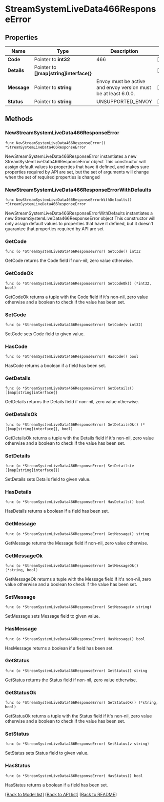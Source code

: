 # StreamSystemLiveData466ResponseError

## Properties

Name | Type | Description | Notes
------------ | ------------- | ------------- | -------------
**Code** | Pointer to **int32** | 466 | [optional] 
**Details** | Pointer to **[]map[string]interface{}** |  | [optional] 
**Message** | Pointer to **string** | Envoy must be active and envoy version must be at least 6.0.0. | [optional] 
**Status** | Pointer to **string** | UNSUPPORTED_ENVOY | [optional] 

## Methods

### NewStreamSystemLiveData466ResponseError

`func NewStreamSystemLiveData466ResponseError() *StreamSystemLiveData466ResponseError`

NewStreamSystemLiveData466ResponseError instantiates a new StreamSystemLiveData466ResponseError object
This constructor will assign default values to properties that have it defined,
and makes sure properties required by API are set, but the set of arguments
will change when the set of required properties is changed

### NewStreamSystemLiveData466ResponseErrorWithDefaults

`func NewStreamSystemLiveData466ResponseErrorWithDefaults() *StreamSystemLiveData466ResponseError`

NewStreamSystemLiveData466ResponseErrorWithDefaults instantiates a new StreamSystemLiveData466ResponseError object
This constructor will only assign default values to properties that have it defined,
but it doesn't guarantee that properties required by API are set

### GetCode

`func (o *StreamSystemLiveData466ResponseError) GetCode() int32`

GetCode returns the Code field if non-nil, zero value otherwise.

### GetCodeOk

`func (o *StreamSystemLiveData466ResponseError) GetCodeOk() (*int32, bool)`

GetCodeOk returns a tuple with the Code field if it's non-nil, zero value otherwise
and a boolean to check if the value has been set.

### SetCode

`func (o *StreamSystemLiveData466ResponseError) SetCode(v int32)`

SetCode sets Code field to given value.

### HasCode

`func (o *StreamSystemLiveData466ResponseError) HasCode() bool`

HasCode returns a boolean if a field has been set.

### GetDetails

`func (o *StreamSystemLiveData466ResponseError) GetDetails() []map[string]interface{}`

GetDetails returns the Details field if non-nil, zero value otherwise.

### GetDetailsOk

`func (o *StreamSystemLiveData466ResponseError) GetDetailsOk() (*[]map[string]interface{}, bool)`

GetDetailsOk returns a tuple with the Details field if it's non-nil, zero value otherwise
and a boolean to check if the value has been set.

### SetDetails

`func (o *StreamSystemLiveData466ResponseError) SetDetails(v []map[string]interface{})`

SetDetails sets Details field to given value.

### HasDetails

`func (o *StreamSystemLiveData466ResponseError) HasDetails() bool`

HasDetails returns a boolean if a field has been set.

### GetMessage

`func (o *StreamSystemLiveData466ResponseError) GetMessage() string`

GetMessage returns the Message field if non-nil, zero value otherwise.

### GetMessageOk

`func (o *StreamSystemLiveData466ResponseError) GetMessageOk() (*string, bool)`

GetMessageOk returns a tuple with the Message field if it's non-nil, zero value otherwise
and a boolean to check if the value has been set.

### SetMessage

`func (o *StreamSystemLiveData466ResponseError) SetMessage(v string)`

SetMessage sets Message field to given value.

### HasMessage

`func (o *StreamSystemLiveData466ResponseError) HasMessage() bool`

HasMessage returns a boolean if a field has been set.

### GetStatus

`func (o *StreamSystemLiveData466ResponseError) GetStatus() string`

GetStatus returns the Status field if non-nil, zero value otherwise.

### GetStatusOk

`func (o *StreamSystemLiveData466ResponseError) GetStatusOk() (*string, bool)`

GetStatusOk returns a tuple with the Status field if it's non-nil, zero value otherwise
and a boolean to check if the value has been set.

### SetStatus

`func (o *StreamSystemLiveData466ResponseError) SetStatus(v string)`

SetStatus sets Status field to given value.

### HasStatus

`func (o *StreamSystemLiveData466ResponseError) HasStatus() bool`

HasStatus returns a boolean if a field has been set.


[[Back to Model list]](../README.md#documentation-for-models) [[Back to API list]](../README.md#documentation-for-api-endpoints) [[Back to README]](../README.md)


